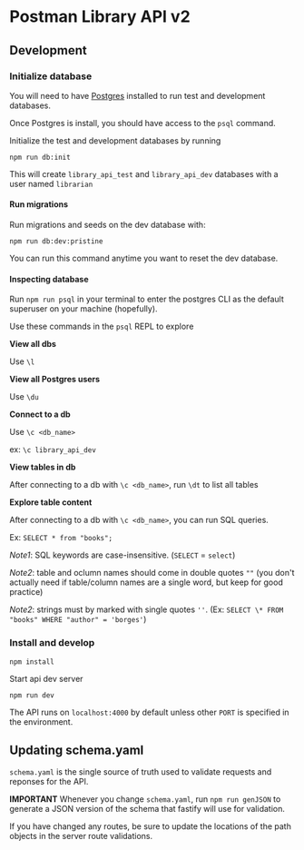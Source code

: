 # Postman Library API v2

## Development

### Initialize database

You will need to have [Postgres](https://www.postgresql.org/) installed to run test and development databases.

Once Postgres is install, you should have access to the `psql` command.

Initialize the test and development databases by running

`npm run db:init`

This will create `library_api_test` and `library_api_dev` databases with a user named
`librarian`

#### Run migrations

Run migrations and seeds on the dev database with:

`npm run db:dev:pristine`

You can run this command anytime you want to reset the dev database.

#### Inspecting database

Run `npm run psql` in your terminal to enter the postgres CLI as the default superuser on your machine (hopefully).

Use these commands in the `psql` REPL to explore

**View all dbs**

Use `\l`

**View all Postgres users**

Use `\du`

**Connect to a db**

Use `\c <db_name>`

ex: `\c library_api_dev`

**View tables in db**

After connecting to a db with `\c <db_name>`, run `\dt` to list all tables

**Explore table content**

After connecting to a db with `\c <db_name>`, you can run SQL queries.

Ex: `SELECT * from "books";`

_Note1_: SQL keywords are case-insensitive. (`SELECT` = `select`)

_Note2_: table and oclumn names should come in double quotes `""` (you don't actually need if table/column names are a single word, but keep for good practice)

_Note2_: strings must by marked with single quotes `''`. (Ex: `SELECT \* FROM "books" WHERE "author" = 'borges'`)

### Install and develop

`npm install`

Start api dev server

`npm run dev`

The API runs on `localhost:4000` by default unless other `PORT` is specified in the environment.

## Updating schema.yaml

`schema.yaml` is the single source of truth used to validate requests and reponses for the API.

**IMPORTANT** Whenever you change `schema.yaml`, run `npm run genJSON` to generate a JSON version of the schema that fastify will use for validation.

If you have changed any routes, be sure to update the locations of the path objects in the server route validations.
